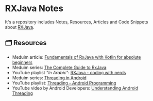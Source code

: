 # RXJava Notes
It's a repository includes Notes, Resources, Articles and Code Snippets about [RXJava](https://github.com/ReactiveX/RxJava).


## 🗂 Resources
- Meduim article: [Fundamentals of RxJava with Kotlin for absolute beginners](https://medium.com/@gabrieldemattosleon/fundamentals-of-rxjava-with-kotlin-for-absolute-beginners-3d811350b701)
- Meduim series: [The Complete Guide to RxJava](https://betterprogramming.pub/complete-guide-on-rxjava-d997235e4eec)
- YouTube playlist *"In Arabic"*: [RXJava - coding with nerds](https://www.youtube.com/playlist?list=PLXjbGq0ERjFq0KvT7clQoOxM5TTd03yji)
- Meduim series: [Threading in Android](https://betterprogramming.pub/threading-in-android-129b8688436a)
- YouTube playlist: [Threading - Android Programming](https://www.youtube.com/playlist?list=PLrnPJCHvNZuD52mtV8NvazNYIyIVPVZRa)
- YouTube video by Android Developers: [Understanding Android Threading](https://youtu.be/0Z5MZ0jL2BM)
